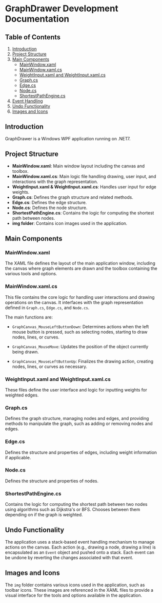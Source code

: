 # GraphDrawer Development Documentation

## Table of Contents

1. [Introduction](#introduction)
2. [Project Structure](#project-structure)
3. [Main Components](#main-components)
    - [MainWindow.xaml](#mainwindowxaml)
    - [MainWindow.xaml.cs](#mainwindowxamlcs)
    - [WeightInput.xaml and WeightInput.xaml.cs](#weightinputxaml-and-weightinputxamlcs)
    - [Graph.cs](#graphcs)
    - [Edge.cs](#edgecs)
    - [Node.cs](#nodecs)
    - [ShortestPathEngine.cs](#shortestpathenginecs)
4. [Event Handling](#event-handling)
5. [Undo Functionality](#undo-functionality)
6. [Images and Icons](#images-and-icons)

## Introduction

GraphDrawer is a Windows WPF application running on .NET7.

## Project Structure

- **MainWindow.xaml**: Main window layout including the canvas and toolbox.
- **MainWindow.xaml.cs**: Main logic file handling drawing, user input, and interactions with the graph representation.
- **WeightInput.xaml & WeightInput.xaml.cs**: Handles user input for edge weights.
- **Graph.cs**: Defines the graph structure and related methods.
- **Edge.cs**: Defines the edge structure.
- **Node.cs**: Defines the node structure.
- **ShortestPathEngine.cs**: Contains the logic for computing the shortest path between nodes.
- **img folder**: Contains icon images used in the application.

## Main Components

### MainWindow.xaml

The XAML file defines the layout of the main application window, including the canvas where graph elements are drawn and the toolbox containing the various tools and options.

### MainWindow.xaml.cs

This file contains the core logic for handling user interactions and drawing operations on the canvas. It interfaces with the graph representation defined in `Graph.cs`, `Edge.cs`, and `Node.cs`.

The main functions are:
- `GraphCanvas_MouseLeftButtonDown`: Determines actions when the left mouse button is pressed, such as selecting nodes, starting to draw nodes, lines, or curves.

- `GraphCanvas_MouseMove`: Updates the position of the object currently being drawn.

- `GraphCanvas_MouseLeftButtonUp`: Finalizes the drawing action, creating nodes, lines, or curves as necessary.


### WeightInput.xaml and WeightInput.xaml.cs

These files define the user interface and logic for inputting weights for weighted edges.

### Graph.cs

Defines the graph structure, managing nodes and edges, and providing methods to manipulate the graph, such as adding or removing nodes and edges.

### Edge.cs

Defines the structure and properties of edges, including weight information if applicable.

### Node.cs

Defines the structure and properties of nodes.

### ShortestPathEngine.cs

Contains the logic for computing the shortest path between two nodes using algorithms such as Dijkstra's or BFS. Chooses between them depending on if the graph is weighted.

## Undo Functionality

The application uses a stack-based event handling mechanism to manage actions on the canvas. Each action (e.g., drawing a node, drawing a line) is encapsulated as an `Event` object and pushed onto a stack. Each event can be undone by reverting the changes associated with that event.

## Images and Icons

The `img` folder contains various icons used in the application, such as toolbar icons. These images are referenced in the XAML files to provide a visual interface for the tools and options available in the application.
